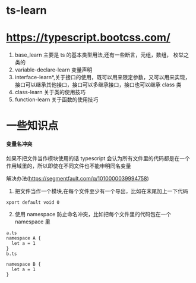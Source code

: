 # ts-learn

# https://typescript.bootcss.com/

1. base_learn 主要是 ts 的基本类型用法,还有一些断言，元组，数组， 枚举之类的
2. variable-declare-learn 变量声明
3. interface-learn\*,关于接口的使用，既可以用来限定参数，又可以用来实现，接口可以继承其他接口，接口可以多继承接口，接口也可以继承 class 类
4. class-learn 关于类的使用技巧
5. function-learn 关于函数的使用技巧

# 一些知识点

#### 变量名冲突

如果不把文件当作模块使用的话 typescript 会认为所有文件里的代码都是在一个作用域里的，所以即使在不同文件也不能申明同名变量

解决办法(https://segmentfault.com/q/1010000039994758)

1. 把文件当作一个模块,在每个文件至少有一个导出，比如在末尾加上一下代码

`xport default void 0`

2. 使用 namespace 防止命名冲突，比如把每个文件里的代码包在一个 namespace 里

```
a.ts
namespace A {
  let a = 1
}
b.ts

namespace B {
  let a = 1
}
```
